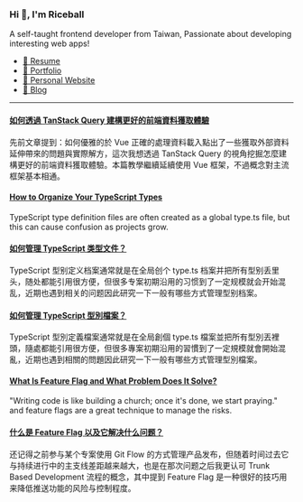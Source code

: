 <h3 >Hi 👋, I'm Riceball</h3>
<p>A self-taught frontend developer from Taiwan, Passionate about developing interesting web apps!</p>

- [📜 Resume](https://weweweb.pages.dev/en/resume/)
- [💼 Portfolio](https://weweweb.pages.dev/en/work/)
- [🏡 Personal Website](https://weweweb.pages.dev/en/)
- [📝 Blog](https://www.webdong.dev/en/)
---

<!--START_SECTION:feed-->
#### [如何透過 TanStack Query 建構更好的前端資料獲取體驗](https:&#x2F;&#x2F;www.webdong.dev&#x2F;zh-tw&#x2F;post&#x2F;why-use-vue-query&#x2F;) 
先前文章提到：如何優雅的於 Vue 正確的處理資料載入點出了一些獲取外部資料延伸帶來的問題與實際解方，這次我想透過 TanStack Query 的視角挖掘怎麼建構更好的前端資料獲取體驗。本篇教學繼續延續使用 Vue 框架，不過概念對主流框架基本相通。
#### [How to Organize Your TypeScript Types](https:&#x2F;&#x2F;www.webdong.dev&#x2F;en&#x2F;post&#x2F;how-to-organize-your-typescript-types&#x2F;) 
TypeScript type definition files are often created as a global type.ts file, but this can cause confusion as projects grow.
#### [如何管理 TypeScript 类型文件？](https:&#x2F;&#x2F;www.webdong.dev&#x2F;zh-cn&#x2F;post&#x2F;how-to-organize-your-typescript-types&#x2F;) 
TypeScript 型别定义档案通常就是在全局创个 type.ts 档案并把所有型别丢里头，随处都能引用很方便，但很多专案初期沿用的习惯到了一定规模就会开始混乱，近期也遇到相关的问题因此研究一下一般有哪些方式管理型别档案。
#### [如何管理 TypeScript 型別檔案？](https:&#x2F;&#x2F;www.webdong.dev&#x2F;zh-tw&#x2F;post&#x2F;how-to-organize-your-typescript-types&#x2F;) 
TypeScript 型別定義檔案通常就是在全局創個 type.ts 檔案並把所有型別丟裡頭，隨處都能引用很方便，但很多專案初期沿用的習慣到了一定規模就會開始混亂，近期也遇到相關的問題因此研究一下一般有哪些方式管理型別檔案。
#### [What Is Feature Flag and What Problem Does It Solve?](https:&#x2F;&#x2F;www.webdong.dev&#x2F;en&#x2F;post&#x2F;what-is-feature-flag&#x2F;) 
&quot;Writing code is like building a church; once it&#39;s done, we start praying.&quot; and feature flags are a great technique to manage the risks.
#### [什么是 Feature Flag 以及它解决什么问题？](https:&#x2F;&#x2F;www.webdong.dev&#x2F;zh-cn&#x2F;post&#x2F;what-is-feature-flag&#x2F;) 
还记得之前参与某个专案使用 Git Flow 的方式管理产品发布，但随着时间过去它与持续进行中的主支线差距越来越大，也是在那次问题之后我更认可 Trunk Based Development 流程的概念，其中提到 Feature Flag 是一种很好的技巧用来降低推送功能的风险与控制程度。
<!--END_SECTION:feed-->

